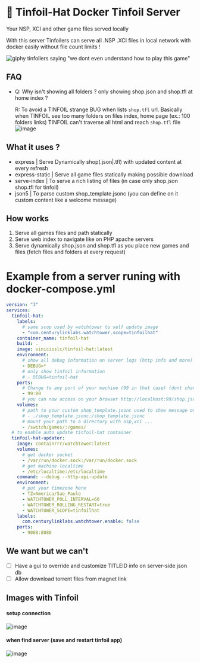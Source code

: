 # 📂 Tinfoil-Hat Docker Tinfoil Server

Your NSP, XCI and other game files served locally

With this server Tinfoilers can serve all .NSP .XCI files in local network with docker easily without file count limits !

![giphy tinfoilers saying "we dont even understand how to play this game"](https://media.giphy.com/media/3o6Zt4uuhvA0qmUIgg/giphy.gif)

## FAQ

- Q: Why isn't showing all folders ? only showing shop.json and shop.tfl at home index ?

  R: To avoid a TINFOIL strange BUG when lists `shop.tfl` url. Basically when TINFOIL see too many folders on files index, home page (ex.: 100 folders links) TINFOIL can't traverse all html and reach `shop.tfl` file 
![image](https://user-images.githubusercontent.com/10997022/214861654-b24aeab7-0e18-40ab-932b-9293ce4579b0.png)

## What it uses ?

- express |  Serve Dynamically shop(.json|.tfl) with updated content at every refresh
- express-static |  Serve all game files statically making possible download
- serve-index |  To serve a rich listing of files (in case only shop.json shop.tfl for tinfoil)
- json5 | To parse custom shop_template.jsonc (you can define on it custom content like a welcome message)

## How works

1. Serve all games files and path statically 
2. Serve web index to navigate like on PHP apache servers
3. Serve dynamically shop.json and shop.tfl as you place new games and files (fetch files and folders at every request)

# Example from a server runing with docker-compose.yml
```yml
version: "3"
services:
  tinfoil-hat:
    labels:
      # same scop used by watchtower to self update image
      - "com.centurylinklabs.watchtower.scope=tinfoilhat"
    container_name: tinfoil-hat
    build: .
    image: vinicioslc/tinfoil-hat:latest
    environment:
      # show all debug information on server logs (http info and more)
      - DEBUG=*
      # only show tinfoil information
      # - DEBUG=tinfoil-hat
    ports:
      # Change to any port of your machine (99 in that case) (dont change the :80 !!!)
      - 99:80
      # you can now access on your browser http://localhost:99/shop.json and see your games
    volumes:
      # path to your custom shop_template.jsonc used to show message on success or add authentication
      # - ./shop_template.jsonc:/shop_template.jsonc
      # mount your path to a directory with nsp,xci ...
      - /switch/games/:/games/
  # to enable auto update tinfoil-hat container
  tinfoil-hat-updater:
    image: containrrr/watchtower:latest
    volumes:
      # get docker socket
      - /var/run/docker.sock:/var/run/docker.sock
      # get machine localtime
      - /etc/localtime:/etc/localtime
    command: --debug --http-api-update
    environment:
      # put your timezone here
      - TZ=America/Sao_Paulo
      - WATCHTOWER_POLL_INTERVAL=60
      - WATCHTOWER_ROLLING_RESTART=true
      - WATCHTOWER_SCOPE=tinfoilhat
    labels:
      com.centurylinklabs.watchtower.enable: false
    ports:
      - 9008:8080
```

## We want but we can't

- [ ] Have a gui to override and customize TITLEID info on server-side json db
- [ ] Allow download torrent files from magnet link

## Images with Tinfoil

#### setup connection
![image](https://user-images.githubusercontent.com/10997022/214877049-8d369eb5-7440-4b22-9763-96da1c277f41.png)
#### when find server (save and restart tinfoil app)
![image](https://user-images.githubusercontent.com/10997022/214877143-e5a67dd8-939c-4a37-8763-619c1fa0b0d5.png)

